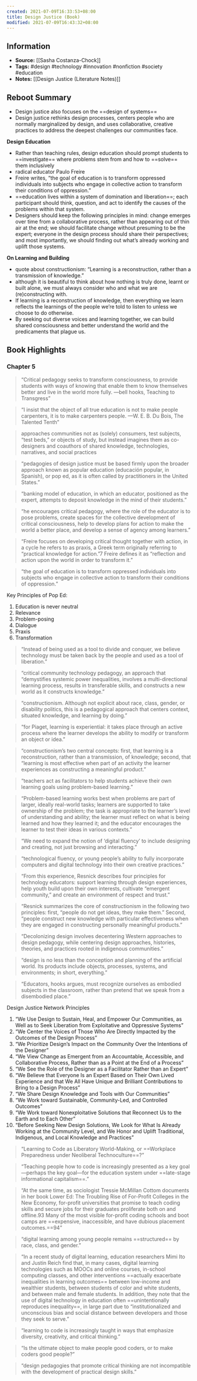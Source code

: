 ```yaml
---
created: 2021-07-09T16:33:53+08:00
title: Design Justice (Book)
modified: 2021-07-09T16:43:32+08:00
---
```

## Information 
- **Source:** [[Sasha Costanza-Chock]]
- **Tags:** #design #technology #innovation  #nonfiction #society #education 
- **Notes:** [[Design Justice (Literature Notes)]]


## Reboot Summary
- Design justice also focuses on the ==design of systems==
- Design justice rethinks design processes, centers people who are normally marginalized by design, and uses collaborative, creative practices to address the deepest challenges our communities face.

**Design Education**
- Rather than teaching rules, design education should prompt students to ==investigate== where problems stem from and how to ==solve== them inclusively
- radical educator Paulo Freire
- Freire writes, “the goal of education is to transform oppressed individuals into subjects who engage in collective action to transform their conditions of oppression.”
- ==education lives within a system of domination and liberation==; each participant should think, question, and act to identify the causes of the problems within that system.
- Designers should keep the following principles in mind: change emerges over time from a collaborative process, rather than appearing out of thin air at the end; we should facilitate change without presuming to be the expert; everyone in the design process should share their perspectives; and most importantly, we should finding out what’s already working and uplift those systems.

**On Learning and Building**
- quote about constructionism: “Learning is a reconstruction, rather than a transmission of knowledge.”
- although it is beautiful to think about how nothing is truly done, learnt or built alone, we must always consider who and what we are (re)constructing with. 
- If learning is a reconstruction of knowledge, then everything we learn reflects the learnings of the people we’re told to listen to unless we choose to do otherwise.
- By seeking out diverse voices and learning together, we can build shared consciousness and better understand the world and the predicaments that plague us.

## Book Highlights
### Chapter 5
> “Critical pedagogy seeks to transform consciousness, to provide students with ways of knowing that enable them to know themselves better and live in the world more fully.
—bell hooks, Teaching to Transgress”

> “I insist that the object of all true education is not to make people carpenters, it is to make carpenters people.
—W. E. B. Du Bois, The Talented Tenth”

> approaches communities not as (solely) consumers, test subjects, “test beds,” or objects of study, but instead imagines them as co-designers and coauthors of shared knowledge, technologies, narratives, and social practices

> “pedagogies of design justice must be based firmly upon the broader approach known as popular education (educación popular, in Spanish), or pop ed, as it is often called by practitioners in the United States.”

> “banking model of education, in which an educator, positioned as the expert, attempts to deposit knowledge in the mind of their students.”

> “he encourages critical pedagogy, where the role of the educator is to pose problems, create spaces for the collective development of critical consciousness, help to develop plans for action to make the world a better place, and develop a sense of agency among learners.”

> “Freire focuses on developing critical thought together with action, in a cycle he refers to as praxis, a Greek term originally referring to “practical knowledge for action.”7 Freire defines it as “reflection and action upon the world in order to transform it.”

> “the goal of education is to transform oppressed individuals into subjects who engage in collective action to transform their conditions of oppression.”

Key Principles of Pop Ed:
1. Education is never neutral
2. Relevance
3. Problem-posing
4. Dialogue
5. Praxis
6. Transformation

> “Instead of being used as a tool to divide and conquer, we believe technology must be taken back by the people and used as a tool of liberation.”

> “critical community technology pedagogy, an approach that “demystifies systemic power inequalities, involves a multi-directional learning process, results in transferable skills, and constructs a new world as it constructs knowledge.”

> “constructionism. Although not explicit about race, class, gender, or disability politics, this is a pedagogical approach that centers context, situated knowledge, and learning by doing.”

> “for Piaget, learning is experiential: it takes place through an active process where the learner develops the ability to modify or transform an object or idea.”

> “constructionism’s two central concepts: first, that learning is a reconstruction, rather than a transmission, of knowledge; second, that “learning is most effective when part of an activity the learner experiences as constructing a meaningful product.”

> “teachers act as facilitators to help students achieve their own learning goals using problem-based learning.”

> “Problem-based learning works best when problems are part of larger, ideally real-world tasks; learners are supported to take ownership of the problem; the task is appropriate to the learner’s level of understanding and ability; the learner must reflect on what is being learned and how they learned it; and the educator encourages the learner to test their ideas in various contexts.”

> “We need to expand the notion of ‘digital fluency’ to include designing and creating, not just browsing and interacting.”

> “technological fluency, or young people’s ability to fully incorporate computers and digital technology into their own creative practices.”

> “From this experience, Resnick describes four principles for technology educators: support learning through design experiences, help youth build upon their own interests, cultivate “emergent community,” and create an environment of respect and trust.”

> “Resnick summarizes the core of constructionism in the following two principles: first, “people do not get ideas, they make them.” Second, “people construct new knowledge with particular effectiveness when they are engaged in constructing personally meaningful products.”

> “Decolonizing design involves decentering Western approaches to design pedagogy, while centering design approaches, histories, theories, and practices rooted in indigenous communities.”

> “design is no less than the conception and planning of the artificial world. Its products include objects, processes, systems, and environments; in short, everything.”

> “Educators, hooks argues, must recognize ourselves as embodied subjects in the classroom, rather than pretend that we speak from a disembodied place.”

Design Justice Network Principles
1. “We Use Design to Sustain, Heal, and Empower Our Communities, as Well as to Seek Liberation from Exploitative and Oppressive Systems”
2. “We Center the Voices of Those Who Are Directly Impacted by the Outcomes of the Design Process”
3. “We Prioritize Design’s Impact on the Community Over the Intentions of the Designer”
4. “We View Change as Emergent from an Accountable, Accessible, and Collaborative Process, Rather than as a Point at the End of a Process”
5. “We See the Role of the Designer as a Facilitator Rather than an Expert”
6. “We Believe that Everyone Is an Expert Based on Their Own Lived Experience and that We All Have Unique and Brilliant Contributions to Bring to a Design Process”
7. “We Share Design Knowledge and Tools with Our Communities”
8. “We Work toward Sustainable, Community-Led, and Controlled Outcomes”
9. “We Work toward Nonexploitative Solutions that Reconnect Us to the Earth and to Each Other”
10. “Before Seeking New Design Solutions, We Look for What Is Already Working at the Community Level, and We Honor and Uplift Traditional, Indigenous, and Local Knowledge and Practices”

> “Learning to Code as Liberatory World-Making, or ==Workplace Preparedness under Neoliberal Technoculture==?”

> “Teaching people how to code is increasingly presented as a key goal—perhaps the key goal—for the education system under ==late-stage informational capitalism==.”

> “At the same time, as sociologist Tressie McMillan Cottom documents in her book Lower Ed: The Troubling Rise of For-Profit Colleges in the New Economy, for-profit universities that promise to teach coding skills and secure jobs for their graduates proliferate both on and offline.93 Many of the most visible for-profit coding schools and boot camps are ==expensive, inaccessible, and have dubious placement outcomes.==94”

> “digital learning among young people remains ==structured== by race, class, and gender.”

> “In a recent study of digital learning, education researchers Mimi Ito and Justin Reich find that, in many cases, digital learning technologies such as MOOCs and online courses, in-school computing classes, and other interventions ==actually exacerbate inequalities in learning outcomes== between low-income and wealthier students, between students of color and white students, and between male and female students. In addition, they note that the use of digital technology in education often ==unintentionally reproduces inequality==, in large part due to “institutionalized and unconscious bias and social distance between developers and those they seek to serve.”

> “learning to code is increasingly taught in ways that emphasize diversity, creativity, and critical thinking.”

> “Is the ultimate object to make people good coders, or to make coders good people?”

> “design pedagogies that promote critical thinking are not incompatible with the development of practical design skills.”



